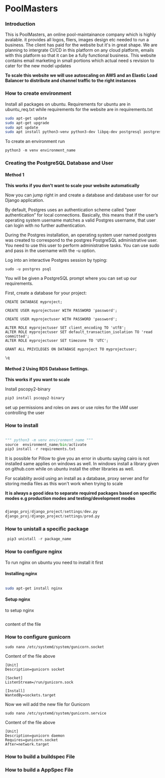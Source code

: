 # PoolMasters

### Introduction

This is PoolMasters, an online pool-maintainance company which is highly avalable. it provides all logos, fliers, images design etc needed to run a business. The client has paid for the website but it's in great shape. We are planning to intergrate  CI/CD in this platform on any cloud platform, emails with this platform so that it can be a fully functional business. This website contains email marketing in small portions which actual need s revision to cater for the new model updates

__To scale this website we will use autoscaling on AWS and an Elastic Load Balancer to distribute and channel traffic to the right instances__



### How to create environment

Install all packages on ubuntu. Requirements for ubuntu are in ubuntu_req.txt while requirements for the website are in requirements.txt

```bash
sudo apt-get update
sudo apt-get upgrade
sudo apt update
sudo apt install python3-venv python3-dev libpq-dev postgresql postgresql-contrib nginx curl
```

To create an environment run

```python
python3 -m venv environment_name
```

### Creating the PostgreSQL Database and User 

#### Method 1

__This works if you don't want to scale your website automatically__

Now you can jump right in and create a database and database user for our Django application.

By default, Postgres uses an authentication scheme called “peer authentication” for local connections. Basically, this means that if the user’s operating system username matches a valid Postgres username, that user can login with no further authentication.

During the Postgres installation, an operating system user named postgres was created to correspond to the postgres PostgreSQL administrative user. You need to use this user to perform administrative tasks. You can use sudo and pass in the username with the -u option.

Log into an interactive Postgres session by typing:

```
sudo -u postgres psql
```

You will be given a PostgreSQL prompt where you can set up our requirements.

First, create a database for your project:

```postgresql
CREATE DATABASE myproject;
```

```postgresql
CREATE USER myprojectuser WITH PASSWORD 'password';
```

```postgresql
CREATE USER myprojectuser WITH PASSWORD 'password';
```

```postgresql
ALTER ROLE myprojectuser SET client_encoding TO 'utf8';
ALTER ROLE myprojectuser SET default_transaction_isolation TO 'read committed';
ALTER ROLE myprojectuser SET timezone TO 'UTC';
```

```postgresql
GRANT ALL PRIVILEGES ON DATABASE myproject TO myprojectuser;
```

```postgresql
\q
```


#### Method 2 Using RDS Database Settings.

__This works if you want to scale__

Install pscopy2-binary

```python
pip3 install pscopy2-binary
```

set up permissions and roles on aws or use roles for the IAM user controlling the user

### How to install


```python

""" python3 -m venv environment_name """
source  environment_name/bin/activate
pip3 install -r requirements.txt
```


It is possible for Pillow to give you an error in ubuntu saying cairo is not installed same applies on windows as well. In windows install a library given on github.com while on ubuntu install the other libraries as well.

For scalablity avoid using an install as a database, proxy server and for storing media files as this won't work when trying to scale

__It is always a good idea to separate required packages based on specific modes e.g production modes and testing/development modes__

```python

django_proj/django_project/settings/dev.py
django_proj/django_project/settings/prod.py
```

### How to unistall a specific package

```python
 pip3 unistall -r package_name
```
### How to configure nginx

To run nginx on ubuntu you need to install it first
#### Installing nginx

```bash

sudo apt-get install nginx
```
#### Setup nginx

to setup nginx

```bash


```
content of the file

### How to configure gunicorn

```
sudo nano /etc/systemd/system/gunicorn.socket
```

Content of the file above
```
[Unit]
Description=gunicorn socket

[Socket]
ListenStream=/run/gunicorn.sock

[Install]
WantedBy=sockets.target
```

Now we will add the new file for Gunicorn

```
sudo nano /etc/systemd/system/gunicorn.service
```

Content of the file above
```
[Unit]
Description=gunicorn daemon
Requires=gunicorn.socket
After=network.target
```



### How to build a buildspec File
### How to build a AppSpec File